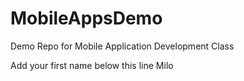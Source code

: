 # MobileAppsDemo
Demo Repo for Mobile Application Development Class

Add your first name below this line
Milo
